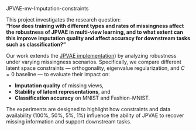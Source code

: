 JPVAE-mv-Imputation-constraints
  
This project investigates the research question:  
**“How does training with different types and rates of missingness affect the robustness of JPVAE in multi-view learning, and to what extent can this improve imputation quality and affect accuracy for downstream tasks such as classification?”**

Our work extends the [JPVAE implementation](https://github.com/eso28599/JPVAE/blob/master/README.md)) by analyzing robustness under varying missingness scenarios. Specifically, we compare different latent space constraints — orthogonality, eigenvalue regularization, and $C=0$ baseline — to evaluate their impact on:  
- **Imputation quality** of missing views,  
- **Stability of latent representations**, and  
- **Classification accuracy** on MNIST and Fashion-MNIST.  

The experiments are designed to highlight how constraints and data availability (100%, 50%, 5%, 1%) influence the ability of JPVAE to recover missing information and support downstream tasks.  
